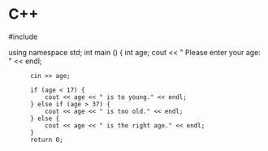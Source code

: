 # C++
#include <iostream>

using namespace std;
      int main () {
          int age;
          cout << " Please enter your age: " << endl;

          cin >> age;

          if (age < 17) {
              cout << age << " is to young." << endl;
          } else if (age > 37) {
              cout << age << " is too old." << endl;
          } else {
              cout << age << " is the right age." << endl;
          }
          return 0;
